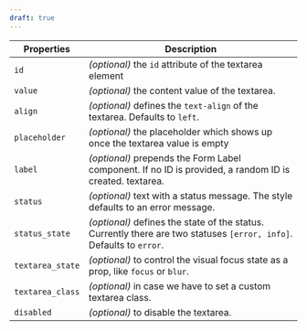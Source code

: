 ```yaml
---
draft: true
---
```


| Properties       | Description                                                                                                    |
| ---------------- | -------------------------------------------------------------------------------------------------------------- |
| `id`             | _(optional)_ the `id` attribute of the textarea element                                                        |
| `value`          | _(optional)_ the content value of the textarea.                                                                |
| `align`          | _(optional)_ defines the `text-align` of the textarea. Defaults to `left`.                                     |
| `placeholder`    | _(optional)_ the placeholder which shows up once the textarea value is empty                                   |
| `label`          | _(optional)_ prepends the Form Label component. If no ID is provided, a random ID is created. textarea.        |
| `status`         | _(optional)_ text with a status message. The style defaults to an error message.                               |
| `status_state`   | _(optional)_ defines the state of the status. Currently there are two statuses `[error, info]`. Defaults to `error`. |
| `textarea_state` | _(optional)_ to control the visual focus state as a prop, like `focus` or `blur`.                              |
| `textarea_class` | _(optional)_ in case we have to set a custom textarea class.                                                   |
| `disabled`       | _(optional)_ to disable the textarea.                                                                          |
